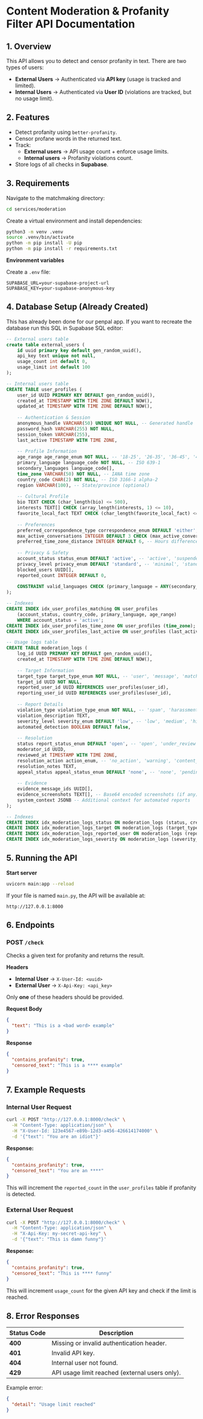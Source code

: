 # Content Moderation & Profanity Filter API Documentation

## 1. Overview

This API allows you to detect and censor profanity in text. There are two types of users:

* **External Users** → Authenticated via **API key** (usage is tracked and limited).
* **Internal Users** → Authenticated via **User ID** (violations are tracked, but no usage limit).

## 2. Features

* Detect profanity using `better-profanity`.
* Censor profane words in the returned text.
* Track:
  * **External users** → API usage count + enforce usage limits.
  * **Internal users** → Profanity violations count.
* Store logs of all checks in **Supabase**.

## 3. Requirements
Navigate to the matchmaking directory:

```bash
cd services/moderation
```

Create a virtual environment and install dependencies:

```bash
python3 -m venv .venv
source .venv/bin/activate    
python -m pip install -U pip
python -m pip install -r requirements.txt
```

**Environment variables**

Create a `.env` file:

```env
SUPABASE_URL=your-supabase-project-url
SUPABASE_KEY=your-supabase-anonymous-key
```

## 4. Database Setup (Already Created)

This has already been done for our penpal app. If you want to recreate the database run this
SQL in Supabase SQL editor:

```sql
-- External users table
create table external_users (
    id uuid primary key default gen_random_uuid(),
    api_key text unique not null,
    usage_count int default 0,
    usage_limit int default 100
);

-- Internal users table
CREATE TABLE user_profiles (
    user_id UUID PRIMARY KEY DEFAULT gen_random_uuid(),
    created_at TIMESTAMP WITH TIME ZONE DEFAULT NOW(),
    updated_at TIMESTAMP WITH TIME ZONE DEFAULT NOW(),
    
    -- Authentication & Session
    anonymous_handle VARCHAR(50) UNIQUE NOT NULL, -- Generated handle
    password_hash VARCHAR(255) NOT NULL,
    session_token VARCHAR(255),
    last_active TIMESTAMP WITH TIME ZONE,
    
    -- Profile Information
    age_range age_range_enum NOT NULL, -- '18-25', '26-35', '36-45', '46+'
    primary_language language_code NOT NULL, -- ISO 639-1
    secondary_languages language_code[],
    time_zone VARCHAR(50) NOT NULL, -- IANA time zone
    country_code CHAR(2) NOT NULL, -- ISO 3166-1 alpha-2
    region VARCHAR(100), -- State/province (optional)
    
    -- Cultural Profile
    bio TEXT CHECK (char_length(bio) <= 500),
    interests TEXT[] CHECK (array_length(interests, 1) <= 10),
    favorite_local_fact TEXT CHECK (char_length(favorite_local_fact) <= 200),
    
    -- Preferences
    preferred_correspondence_type correspondence_enum DEFAULT 'either', -- 'one-time', 'long-term', 'either'
    max_active_conversations INTEGER DEFAULT 3 CHECK (max_active_conversations <= 10),
    preferred_time_zone_distance INTEGER DEFAULT 6, -- Hours difference preference
    
    -- Privacy & Safety
    account_status status_enum DEFAULT 'active', -- 'active', 'suspended', 'banned', 'deleted'
    privacy_level privacy_enum DEFAULT 'standard', -- 'minimal', 'standard', 'detailed'
    blocked_users UUID[],
    reported_count INTEGER DEFAULT 0,
    
    CONSTRAINT valid_languages CHECK (primary_language = ANY(secondary_languages) = false)
);

-- Indexes
CREATE INDEX idx_user_profiles_matching ON user_profiles 
    (account_status, country_code, primary_language, age_range) 
    WHERE account_status = 'active';
CREATE INDEX idx_user_profiles_time_zone ON user_profiles (time_zone);
CREATE INDEX idx_user_profiles_last_active ON user_profiles (last_active);

-- Usage logs table
CREATE TABLE moderation_logs (
    log_id UUID PRIMARY KEY DEFAULT gen_random_uuid(),
    created_at TIMESTAMP WITH TIME ZONE DEFAULT NOW(),
    
    -- Target Information
    target_type target_type_enum NOT NULL, -- 'user', 'message', 'match'
    target_id UUID NOT NULL,
    reported_user_id UUID REFERENCES user_profiles(user_id),
    reporting_user_id UUID REFERENCES user_profiles(user_id),
    
    -- Report Details
    violation_type violation_type_enum NOT NULL, -- 'spam', 'harassment', 'inappropriate_content', 'fake_profile', 'other'
    violation_description TEXT,
    severity_level severity_enum DEFAULT 'low', -- 'low', 'medium', 'high', 'critical'
    automated_detection BOOLEAN DEFAULT false,
    
    -- Resolution
    status report_status_enum DEFAULT 'open', -- 'open', 'under_review', 'resolved', 'dismissed'
    moderator_id UUID,
    reviewed_at TIMESTAMP WITH TIME ZONE,
    resolution_action action_enum, -- 'no_action', 'warning', 'content_removal', 'temporary_ban', 'permanent_ban'
    resolution_notes TEXT,
    appeal_status appeal_status_enum DEFAULT 'none', -- 'none', 'pending', 'approved', 'denied'
    
    -- Evidence
    evidence_message_ids UUID[],
    evidence_screenshots TEXT[], -- Base64 encoded screenshots (if any)
    system_context JSONB -- Additional context for automated reports
);

-- Indexes
CREATE INDEX idx_moderation_logs_status ON moderation_logs (status, created_at);
CREATE INDEX idx_moderation_logs_target ON moderation_logs (target_type, target_id);
CREATE INDEX idx_moderation_logs_reported_user ON moderation_logs (reported_user_id, created_at);
CREATE INDEX idx_moderation_logs_severity ON moderation_logs (severity_level, status);
```

## 5. Running the API

**Start server**

```bash
uvicorn main:app --reload
```

If your file is named `main.py`, the API will be available at:

```
http://127.0.0.1:8000
```

## 6. Endpoints

### POST `/check`

Checks a given text for profanity and returns the result.

**Headers**

* **Internal User** → `X-User-Id: <uuid>`
* **External User** → `X-Api-Key: <api_key>`

Only **one** of these headers should be provided.

**Request Body**

```json
{
  "text": "This is a <bad word> example"
}
```

**Response**

```json
{
  "contains_profanity": true,
  "censored_text": "This is a **** example"
}
```

## 7. Example Requests

### Internal User Request

```bash
curl -X POST "http://127.0.0.1:8000/check" \
  -H "Content-Type: application/json" \
  -H "X-User-Id: 123e4567-e89b-12d3-a456-426614174000" \
  -d '{"text": "You are an idiot"}'
```

**Response:**

```json
{
  "contains_profanity": true,
  "censored_text": "You are an ****"
}
```

This will increment the `reported_count` in the `user_profiles` table if profanity is detected.

### External User Request

```bash
curl -X POST "http://127.0.0.1:8000/check" \
  -H "Content-Type: application/json" \
  -H "X-Api-Key: my-secret-api-key" \
  -d '{"text": "This is damn funny"}'
```

**Response:**

```json
{
  "contains_profanity": true,
  "censored_text": "This is **** funny"
}
```

This will increment `usage_count` for the given API key and check if the limit is reached.

## 8. Error Responses

| Status Code | Description |
|-------------|-------------|
| **400** | Missing or invalid authentication header. |
| **401** | Invalid API key. |
| **404** | Internal user not found. |
| **429** | API usage limit reached (external users only). |

Example error:

```json
{
  "detail": "Usage limit reached"
}
```